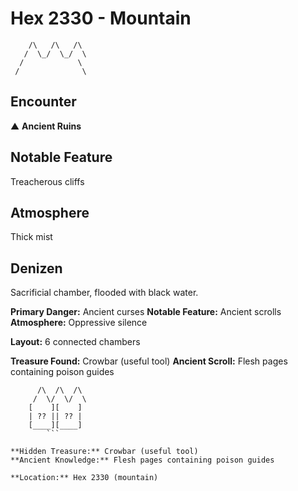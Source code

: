 # Hex 2330 - Mountain
```
    /\   /\   /\
   /  \_/  \_/  \
  /            \
 /              \
```

## Encounter

▲ **Ancient Ruins**

## Notable Feature

Treacherous cliffs

## Atmosphere

Thick mist

## Denizen

Sacrificial chamber, flooded with black water.

**Primary Danger:** Ancient curses
**Notable Feature:** Ancient scrolls
**Atmosphere:** Oppressive silence

**Layout:** 6 connected chambers

**Treasure Found:** Crowbar (useful tool)
**Ancient Scroll:** Flesh pages containing poison guides


```
      /\  /\  /\
     /  \/  \/  \
    [    ][    ]
    | ?? || ?? |
    [____][____]
        ```

**Hidden Treasure:** Crowbar (useful tool)
**Ancient Knowledge:** Flesh pages containing poison guides

**Location:** Hex 2330 (mountain)
